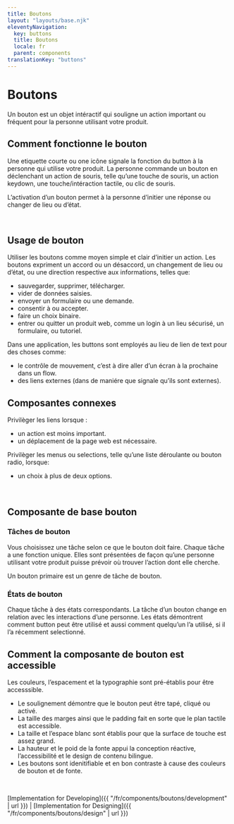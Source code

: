 ```yaml
---
title: Boutons
layout: "layouts/base.njk"
eleventyNavigation:
  key: buttons
  title: Boutons
  locale: fr
  parent: components
translationKey: "buttons"
---
```


# Boutons

Un bouton est un objet intéractif qui souligne un action important ou fréquent pour la personne utilisant votre produit.  

## Comment fonctionne le bouton

Une etiquette courte ou one icône signale la fonction du button à la personne qui utilise votre produit. La personne commande un bouton en déclenchant un action de souris, telle qu’une touche de souris, un action keydown, une touche/intéraction tactile, ou clic de souris.

L’activation d’un bouton permet à la personne d’initier une réponse ou changer de lieu ou d’état.

<br/>

## Usage de bouton

Utiliser les boutons comme moyen simple et clair d’initier un action. Les boutons expriment un accord ou un désaccord, un changement de lieu ou d’état, ou une direction respective aux informations, telles que: 
- sauvegarder, supprimer,  télécharger. 
- vider de données saisies.
- envoyer un formulaire ou une demande.
- consentir à ou accepter.
- faire un choix binaire.
- entrer ou quitter un produit web, comme un login à un lieu sécurisé, un formulaire, ou tutoriel.

Dans une application, les buttons sont employés au lieu de lien de text pour des choses comme:   
- le contrôle de mouvement, c’est à dire aller d’un écran à la prochaine dans un flow.
- des liens externes (dans de maniére que signale qu’ils sont externes).

## Composantes connexes

Privilèger les liens lorsque : 
- un action est moins important.  
- un déplacement de la page web est nécessaire.

Privilèger les menus ou selections, telle qu’une liste déroulante ou bouton radio, lorsque: 
- un choix à plus de deux options. 

<br/>

## Composante de base bouton

### Tâches de bouton

Vous choisissez une tâche selon ce que le bouton doit faire. Chaque tâche a une fonction unique. Elles sont présentées de façon qu’une personne utilisant votre produit puisse prévoir où trouver l’action dont elle cherche.

Un bouton primaire est un genre de tâche de bouton.

### États de bouton

Chaque tâche à des états correspondants. La tâche d’un bouton change en relation avec les interactions d’une personne. Les états démontrent comment button peut être utilisé et aussi comment quelqu’un l’a utilisé, si il l’a récemment selectionné.  

## Comment la composante de bouton est accessible

Les couleurs, l’espacement et la typographie sont pré-établis pour être accesssible.   
- Le soulignement démontre que le bouton peut être tapé, cliqué ou activé.
- La taille des marges ainsi que le padding fait en sorte que le plan tactile est accessible.   
- La taille et l’espace blanc sont établis pour que la surface de touche est assez grand. 
- La hauteur et le poid de la fonte appui la conception réactive, l’accessibilité et le design de contenu bilingue.  
- Les boutons sont idenitifiable et en bon contraste à cause des couleurs de bouton et de fonte.


<br/>

[Implementation for Developing]({{ "/fr/components/boutons/development" | url }}) | [Implementation for Designing]({{ "/fr/components/boutons/design" | url }})
